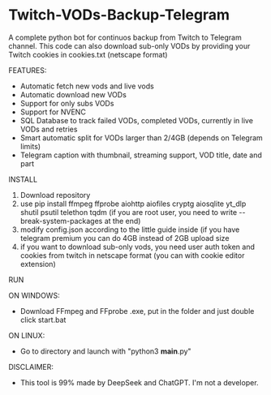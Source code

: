 # Twitch-VODs-Backup-Telegram
A complete python bot for continuos backup from Twitch to Telegram channel.
This code can also download sub-only VODs by providing your Twitch cookies in cookies.txt (netscape format)

FEATURES:

- Automatic fetch new vods and live vods
- Automatic download new VODs
- Support for only subs VODs
- Support for NVENC
- SQL Database to track failed VODs, completed VODs, currently in live VODs and retries
- Smart automatic split for VODs larger than 2/4GB (depends on Telegram limits)
- Telegram caption with thumbnail, streaming support, VOD title, date and part

INSTALL

1. Download repository
2. use pip install  ffmpeg ffprobe  aiohttp aiofiles cryptg aiosqlite yt_dlp shutil psutil telethon tqdm (if you are root user, you need to write --break-system-packages at the end)
3. modify config.json according to the little guide inside (if you have telegram premium you can do 4GB instead of 2GB upload size
4. if you want to download sub-only vods, you need user auth token and cookies from twitch in netscape format (you can with cookie editor extension)

RUN

ON WINDOWS: 

- Download FFmpeg and FFprobe .exe, put in the folder and just double click start.bat


ON LINUX: 

- Go to directory and launch with "python3 __main__.py"



DISCLAIMER: 
- This tool is 99% made by DeepSeek and ChatGPT. I'm not a developer.
